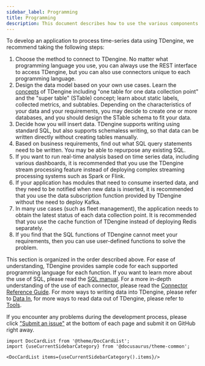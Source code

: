 ```yaml
---
sidebar_label: Programming
title: Programming
description: This document describes how to use the various components of TDengine Cloud from a developer's perspective.
---
```


To develop an application to process time-series data using TDengine, we recommend taking the following steps:

1. Choose the method to connect to TDengine. No matter what programming language you use, you can always use the REST interface to access TDengine, but you can also use connectors unique to each programming language.
2. Design the data model based on your own use cases. Learn the [concepts](../concept/) of TDengine including "one table for one data collection point" and the "super table" (STable) concept; learn about static labels, collected metrics, and subtables. Depending on the characteristics of your data and your requirements, you may decide to create one or more databases, and you should design the STable schema to fit your data.
3. Decide how you will insert data. TDengine supports writing using standard SQL, but also supports schemaless writing, so that data can be written directly without creating tables manually.
4. Based on business requirements, find out what SQL query statements need to be written. You may be able to repurpose any existing SQL.
5. If you want to run real-time analysis based on time series data, including various dashboards, it is recommended that you use the TDengine stream processing feature instead of deploying complex streaming processing systems such as Spark or Flink.
6. If your application has modules that need to consume inserted data, and they need to be notified when new data is inserted, it is recommended that you use the data subscription function provided by TDengine without the need to deploy Kafka.
7. In many use cases (such as fleet management), the application needs to obtain the latest status of each data collection point. It is recommended that you use the cache function of TDengine instead of deploying Redis separately.
8. If you find that the SQL functions of TDengine cannot meet your requirements, then you can use user-defined functions to solve the problem.

This section is organized in the order described above. For ease of understanding, TDengine provides sample code for each supported programming language for each function. If you want to learn more about the use of SQL, please read the [SQL manual](../taos-sql/). For a more in-depth understanding of the use of each connector, please read the [Connector Reference Guide](./connector/). For more ways to writing data into TDengine, please refer to [Data In](../data-in), for more ways to read data out of TDengine, please refer to [Tools](../tools).

If you encounter any problems during the development process, please click ["Submit an issue"](https://github.com/taosdata/TDengine/issues/new/choose) at the bottom of each page and submit it on GitHub right away.

```mdx-code-block
import DocCardList from '@theme/DocCardList';
import {useCurrentSidebarCategory} from '@docusaurus/theme-common';

<DocCardList items={useCurrentSidebarCategory().items}/>
```
